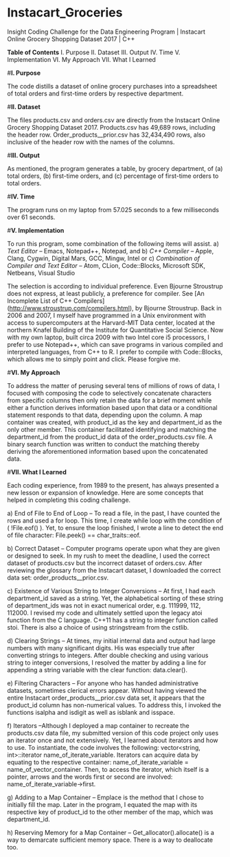 # Instacart_Groceries
Insight Coding Challenge for the Data Engineering Program | Instacart Online Grocery Shopping Dataset 2017 | C++

**Table of Contents**
I.    Purpose
II.   Dataset
III.  Output
IV.   Time
V.    Implementation
VI.   My Approach
VII.  What I Learned


#**I.    Purpose**

The code distills a dataset of online grocery purchases into a spreadsheet of total orders and first-time orders by respective department.



#**II.   Dataset**

The files products.csv and orders.csv are directly from the Instacart Online Grocery Shopping Dataset 2017. Products.csv has 49,689 rows, including the header row. Order_products__prior.csv has 32,434,490 rows, also inclusive of the header row with the names of the columns.



#**III.   Output**

As mentioned, the program generates a table, by grocery department, of (a) total orders, (b) first-time orders, and (c) percentage of first-time orders to total orders.



#**IV.    Time**

The program runs on my laptop from 57.025 seconds to a few milliseconds over 61 seconds.



#**V.     Implementation**

To run this program, some combination of the following items will assist. 
a) *Text Editor* – Emacs, Notepad++, Notepad, and
b) *C++ Compiler* – Apple, Clang, Cygwin, Digital Mars, GCC, Mingw, Intel
or
c) *Combination of Compiler and Text Editor* – Atom, CLion, Code::Blocks, Microsoft SDK, Netbeans, Visual Studio

The selection is according to individual preference. Even Bjourne Stroustrup does not express, at least publicly, a preference for compiler. See [An Incomplete List of C++ Compilers] (http://www.stroustrup.com/compilers.html), by Bjourne Stroustrup. Back in 2006 and 2007, I myself have programmed in a Unix environment with access to supercomputers at the Harvard-MIT Data center, located at the northern Knafel Building of the Institute for Quantitative Social Science. Now with my own laptop, built circa 2009 with two Intel core i5 processors, I prefer to use Notepad++, which can save programs in various compiled and interpreted languages, from C++ to R. I prefer to compile with Code::Blocks, which allows me to simply point and click. Please forgive me.



#**VI.     My Approach**

To address the matter of perusing several tens of millions of rows of data, I focused with composing the code to selectively concatenate characters from specific columns then only retain the data for a brief moment while either a function derives information based upon that data or a conditional statement responds to that data, depending upon the column. A map container was created, with product_id as the key and department_id as the only other member. This container facilitated identifying and matching the department_id from the product_id data of the order_products.csv file. A binary search function was written to conduct the matching thereby deriving the aforementioned information based upon the concatenated data.



#**VII.     What I Learned**

Each coding experience, from 1989 to the present, has always presented a new lesson or expansion of knowledge. Here are some concepts that helped in completing this coding challenge.

a) End of File to End of Loop – To read a file, in the past, I have counted the rows and used a for loop. This time, I create while loop with the condition of ( !File.eof() ). Yet, to ensure the loop finished, I wrote a line to detect the end of file character: File.peek() == char_traits<char>::eof.

b) Correct Dataset – Computer programs operate upon what they are given or designed to seek. In my rush to meet the deadline, I used the correct dataset of products.csv but the incorrect dataset of orders.csv. After reviewing the glossary from the Instacart dataset, I downloaded the correct data set: order_products__prior.csv.

c) Existence of Various String to Integer Conversions – At first, I had each department_id saved as a string. Yet, the alphabetical sorting of these string of department_ids was not in exact numerical order, e.g. 111999, 112, 112000. I revised my code and ultimately settled upon the legacy atoi function from the C language. C++11 has a string to integer function called stoi. There is also a choice of using stringstream from the cstlib.

d) Clearing Strings – At times, my initial internal data and output had large numbers with many significant digits. His was especially true after converting strings to integers. After double checking and using various string to integer conversions, I resolved the matter by adding a line for appending a string variable with the clear function: data.clear().

e) Filtering Characters – For anyone who has handed administrative datasets, sometimes clerical errors appear. Without having viewed the entire Instacart order_products__prior.csv data set, it appears that the product_id column has non-numerical values. To address this, I invoked the functions isalpha and isdigit as well as isblank and isspace.

f) Iterators –Although I deployed a map container to recreate the products.csv data file, my submitted version of this code project only uses an iterator once and not extensively. Yet, I learned about iterators and how to use. To instantiate, the code involves the following: vector<string, int>::iterator name_of_iterate_variable. Iterators can acquire data by equating to the respective container: name_of_iterate_variable = name_of_vector_container. Then, to access the iterator, which itself is a pointer, arrows and the words first or second are involved: name_of_iterate_variable->first.

g) Adding to a Map Container – Emplace is the method that I chose to initially fill the map. Later in the program, I equated the map with its respective key of product_id to the other member of the map, which was department_id.

h) Reserving Memory for a Map Container – Get_allocator().allocate() is a way to demarcate sufficient memory space. There is a way to deallocate too.
